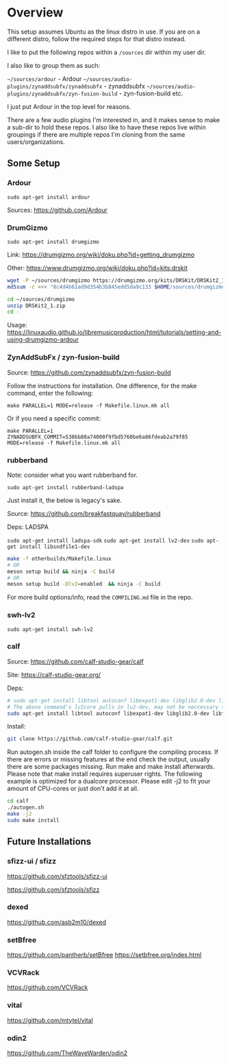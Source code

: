 # Overview

This setup assumes Ubuntu as the linux distro in use. If you are on a different distro, follow the required steps for that distro instead.

I like to put the following repos within a `/sources` dir within my user dir.

I also like to group them as such:

`~/sources/ardour` - Ardour
`~/sources/audio-plugins/zynaddsubfx/zynaddsubfx` - zynaddsubfx
`~/sources/audio-plugins/zynaddsubfx/zyn-fusion-build` - zyn-fusion-build
etc.

I just put Ardour in the top level for reasons.

There are a few audio plugins I'm interested in, and it makes sense to make a sub-dir to hold these repos. I also like to have these repos live within groupings if there are multiple repos I'm cloning from the same users/organizations.

## Some Setup

### Ardour

`sudo apt-get install ardour`

Sources: https://github.com/Ardour

### DrumGizmo

`sudo apt-get install drumgizmo`

Link: https://drumgizmo.org/wiki/doku.php?id=getting_drumgizmo

Other: https://www.drumgizmo.org/wiki/doku.php?id=kits:drskit

```sh
wget -P ~/sources/drumgizmo https://drumgizmo.org/kits/DRSKit/DRSKit2_1.zip
md5sum -c <<< "8c4d4b61ad9d354b3b845edd5da9c133 $HOME/sources/drumgizmo/DRSKit2_1.zip"
```

```sh
cd ~/sources/drumgizmo
unzip DRSKit2_1.zip
cd -
```

Usage: https://linuxaudio.github.io/libremusicproduction/html/tutorials/setting-and-using-drumgizmo-ardour

### ZynAddSubFx / zyn-fusion-build

Source: https://github.com/zynaddsubfx/zyn-fusion-build

Follow the instructions for installation. One difference, for the make command, enter the following: 

`make PARALLEL=1 MODE=release -f Makefile.linux.mk all`

Or if you need a specific commit:

`make PARALLEL=1 ZYNADDSUBFX_COMMIT=530bb88a74000f9fbd5760be6a86fdeab2a79f85 MODE=release -f Makefile.linux.mk all`

### rubberband

Note: consider what you want rubberband for.

`sudo apt-get install rubberband-ladspa`

Just install it, the below is legacy's sake.

Source: https://github.com/breakfastquay/rubberband

Deps: LADSPA

`sudo apt-get install ladspa-sdk`
`sudo apt-get install lv2-dev`
`sudo apt-get install libsndfile1-dev`

```sh
make -f otherbuilds/Makefile.linux
# OR
meson setup build && ninja -C build
# OR
meson setup build -Dlv2=enabled  && ninja -C build
```

For more build options/info, read the `COMPILING.md` file in the repo.

### swh-lv2

`sudo apt-get install swh-lv2`

### calf

Source: https://github.com/calf-studio-gear/calf

Site: https://calf-studio-gear.org/

Deps:

```sh
# sudo apt-get install libtool autoconf libexpat1-dev libglib2.0-dev libfluidsynth-dev jackd libjack-dev lv2core libglade2-dev lv2-dev
# The above command's lv2core pulls in lv2-dev, may not be neccessary to use lv2core since it's not in the repositories
sudo apt-get install libtool autoconf libexpat1-dev libglib2.0-dev libfluidsynth-dev jackd libjack-dev libglade2-dev lv2-dev
```

Install:

```sh
git clone https://github.com/calf-studio-gear/calf.git
```

Run autogen.sh inside the calf folder to configure the compiling process. If there are errors or missing features at the end check the output, usually there are some packages missing. Run make and make install afterwards. Please note that make install requires superuser rights. The following example is optimized for a dualcore processor. Please edit -j2 to fit your amount of CPU-cores or just don't add it at all.

```sh
cd calf
./autogen.sh
make -j2
sudo make install
```

## Future Installations

### sfizz-ui / sfizz

https://github.com/sfztools/sfizz-ui

https://github.com/sfztools/sfizz

### dexed

https://github.com/asb2m10/dexed

### setBfree

https://github.com/pantherb/setBfree
https://setbfree.org/index.html

### VCVRack

https://github.com/VCVRack

### vital

https://github.com/mtytel/vital

### odin2

https://github.com/TheWaveWarden/odin2

